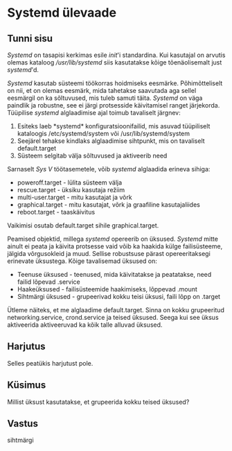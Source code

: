 ﻿# Systemd ülevaade

## Tunni sisu

*Systemd* on tasapisi kerkimas esile *init*'i standardina. Kui kasutajal on arvutis olemas kataloog */usr/lib/systemd* siis kasutatakse kõige tõenäolisemalt just *systemd*'d.

*Systemd* kasutab süsteemi töökorras hoidmiseks eesmärke. Põhimõtteliselt on nii, et on olemas eesmärk, mida tahetakse saavutada aga sellel eesmärgil on ka sõltuvused, mis tuleb samuti täita. *Systemd* on väga paindlik ja robustne, see ei järgi protsesside käivitamisel ranget järjekorda. Tüüpilise *systemd* alglaadimise ajal toimub tavaliselt järgnev:

<ol>
<li>Esiteks laeb *systemd* konfiguratsioonifailid, mis asuvad tüüpiliselt kataloogis /etc/systemd/system või /usr/lib/systemd/system</li>
<li>Seejärel tehakse kindlaks alglaadimise sihtpunkt, mis on tavaliselt default.target</li>
<li>Süsteem selgitab välja sõltuvused ja aktiveerib need</li>
</ol>

Sarnaselt *Sys V* töötasemetele, võib *systemd* alglaadida erineva sihiga:

<ul>
<li>poweroff.target - lülita süsteem välja</li>
<li>rescue.target - üksiku kasutaja režiim</li>
<li>multi-user.target - mitu kasutajat ja võrk</li>
<li>graphical.target - mitu kasutajat, võrk ja graafiline kasutajaliides</li>
<li>reboot.target - taaskäivitus</li>
</ul>

Vaikimisi osutab default.target sihile graphical.target.

Peamised objektid, millega *systemd* opereerib on üksused. *Systemd* mitte ainult ei peata ja käivita protsesse vaid võib ka haakida külge failisüsteeme, jälgida võrgusokleid ja muud. Sellise robustsuse pärast opereeritaksegi erinevate üksustega. Kõige tavalisemad üksused on:

<ul>
<li>Teenuse üksused  - teenused, mida käivitatakse ja peatatakse, need failid lõpevad .service</li>
<li>Haakeüksused  - failisüsteemide haakimiseks, lõppevad .mount </li>
<li>Sihtmärgi üksused  - grupeerivad kokku teisi üksusi, faili lõpp on .target</li>
</ul>

Ütleme näiteks, et me alglaadime default.target. Sinna on kokku grupeeritud networking.service, crond.service ja teised üksused. Seega kui see üksus aktiveerida aktiveeruvad ka kõik talle alluvad üksused.

## Harjutus

Selles peatükis harjutust pole.

## Küsimus

Millist üksust kasutatakse, et grupeerida kokku teised üksused?

## Vastus

sihtmärgi
